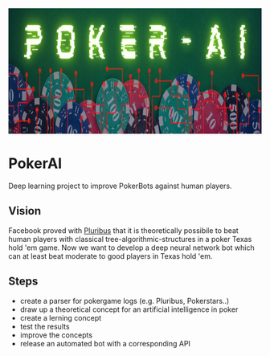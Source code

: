 <img src="pokerBot/Images/Banner.png" alt="HTML ERROR" width="1000" height="250">

# PokerAI
Deep learning project to improve PokerBots against human players.

## Vision
Facebook proved with [Pluribus](https://ai.facebook.com/blog/pluribus-first-ai-to-beat-pros-in-6-player-poker/) that it is theoretically possibile to beat human players with classical tree-algorithmic-structures in a poker Texas hold 'em game.
Now we want to develop a deep neural network bot which can at least beat moderate to good players in Texas hold 'em.

## Steps
+ create a parser for pokergame logs (e.g. Pluribus, Pokerstars..)
+ draw up a theoretical concept for an artificial intelligence in poker
+ create a lerning concept
+ test the results
+ improve the concepts
+ release an automated bot with a corresponding API
